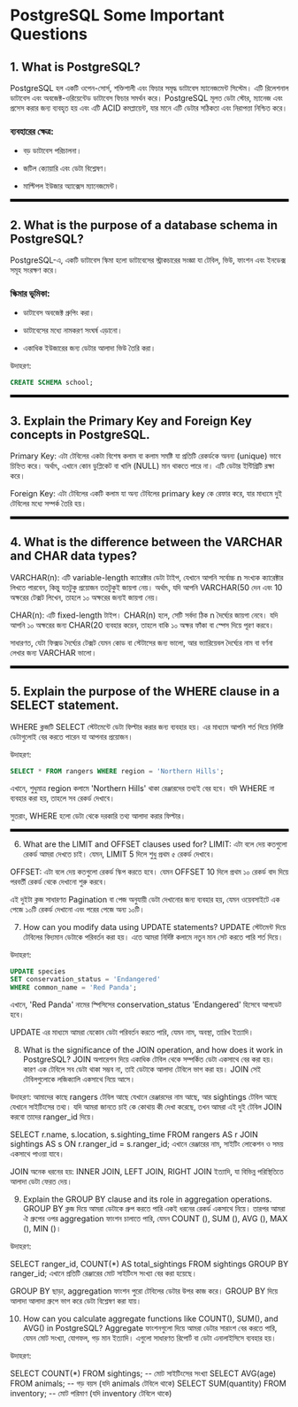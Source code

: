 # PostgreSQL Some Important Questions
## 1. What is PostgreSQL?

PostgreSQL হল একটি ওপেন-সোর্স, শক্তিশালী এবং ফিচার সমৃদ্ধ ডাটাবেস ম্যানেজমেন্ট সিস্টেম। এটি রিলেশনাল ডাটাবেস এবং অবজেক্ট-ওরিয়েন্টেড ডাটাবেস ফিচার সমর্থন করে। PostgreSQL মূলত ডেটা স্টোর, ম্যানেজ এবং প্রসেস করার জন্য ব্যবহৃত হয় এবং এটি ACID কমপ্লায়েন্ট, যার মানে এটি ডেটার সঠিকতা এবং নিরাপত্তা নিশ্চিত করে।

### ব্যবহারের ক্ষেত্র:

- বড় ডাটাবেস পরিচালনা।

- জটিল ক্যোয়ারি এবং ডেটা বিশ্লেষণ।

- মাল্টিপল ইউজার অ্যাক্সেস ম্যানেজমেন্ট।

<hr style="border: 2px solid black;">

## 2. What is the purpose of a database schema in PostgreSQL?
PostgreSQL-এ, একটি ডাটাবেস স্কিমা হলো ডাটাবেসের স্ট্রাকচারের সংজ্ঞা যা টেবিল, ভিউ, ফাংশন এবং ইনডেক্স সমূহ সংরক্ষণ করে।

### স্কিমার ভূমিকা:

- ডাটাবেস অবজেক্ট গ্রুপিং করা।

- ডাটাবেসের মধ্যে নামকরণ সংঘর্ষ এড়ানো।

- একাধিক ইউজারের জন্য ডেটার আলাদা ভিউ তৈরি করা।

উদাহরণ:
```sql
CREATE SCHEMA school;
```
<hr style="border: 2px solid black;">

## 3. Explain the Primary Key and Foreign Key concepts in PostgreSQL.

Primary Key: এটা টেবিলের একটা বিশেষ কলাম বা কলাম সমষ্টি যা প্রতিটি রেকর্ডকে অনন্য (unique) ভাবে চিহ্নিত করে। অর্থাৎ, এখানে কোন ডুপ্লিকেট বা খালি (NULL) মান থাকতে পারে না। এটি ডেটার ইন্টিগ্রিটি রক্ষা করে।

Foreign Key: এটা টেবিলের একটি কলাম যা অন্য টেবিলের primary key কে রেফার করে, যার মাধ্যমে দুই টেবিলের মধ্যে সম্পর্ক তৈরি হয়।

<hr style="border: 2px solid black;">

## 4. What is the difference between the VARCHAR and CHAR data types?

VARCHAR(n): এটি variable-length ক্যারেক্টার ডেটা টাইপ, যেখানে আপনি সর্বোচ্চ n সংখ্যক ক্যারেক্টার লিখতে পারবেন, কিন্তু যতটুকু প্রয়োজন ততটুকুই জায়গা নেয়। অর্থাৎ, যদি আপনি VARCHAR(50 দেন এবং 10 অক্ষরের টেক্সট লিখেন, তাহলে ১০ অক্ষরের জন্যই জায়গা নেয়।

CHAR(n): এটি fixed-length টাইপ। CHAR(n) হলে, সেটি সর্বদা ঠিক n দৈর্ঘ্যের জায়গা নেবে। যদি আপনি ১০ অক্ষরের জন্য CHAR(20 ব্যবহার করেন, তাহলে বাকি ১০ অক্ষর ফাঁকা বা স্পেস দিয়ে পূরণ করবে।

সাধারণত, যেটা ফিক্সড দৈর্ঘ্যের টেক্সট যেমন কোড বা স্টেটাসের জন্য ভালো, আর ভ্যারিয়েবল দৈর্ঘ্যের নাম বা বর্ণনা লেখার জন্য VARCHAR ভালো।

<hr style="border: 2px solid black;">

## 5. Explain the purpose of the WHERE clause in a SELECT statement.

WHERE ক্লজটি SELECT স্টেটমেন্টে ডেটা ফিল্টার করার জন্য ব্যবহার হয়। এর মাধ্যমে আপনি শর্ত দিয়ে নির্দিষ্ট ডেটাগুলোই বের করতে পারেন যা আপনার প্রয়োজন।

উদাহরণ:

```sql
SELECT * FROM rangers WHERE region = 'Northern Hills';
```
এখানে, শুধুমাত্র region কলামে 'Northern Hills' থাকা রেঞ্জারদের তথ্যই বের হবে। যদি WHERE না ব্যবহার করা হয়, তাহলে সব রেকর্ড দেখাবে।

সুতরাং, WHERE হলো ডেটা থেকে দরকারি তথ্য আলাদা করার ফিল্টার।

<hr style="border: 2px solid black;">

6. What are the LIMIT and OFFSET clauses used for?
LIMIT: এটা বলে দেয় কতগুলো রেকর্ড আমরা দেখতে চাই। যেমন, LIMIT 5 দিলে শুধু প্রথম ৫ রেকর্ড দেখাবে।

OFFSET: এটা বলে দেয় কতগুলো রেকর্ড স্কিপ করতে হবে। যেমন OFFSET 10 দিলে প্রথম ১০ রেকর্ড বাদ দিয়ে পরবর্তী রেকর্ড থেকে দেখানো শুরু করবে।

এই দুইটা ক্লজ সাধারণত Pagination বা পেজ অনুযায়ী ডেটা দেখানোর জন্য ব্যবহার হয়, যেমন ওয়েবসাইটে এক পেজে ১০টি রেকর্ড দেখানো এবং পরের পেজে অন্য ১০টি।

7. How can you modify data using UPDATE statements?
UPDATE স্টেটমেন্ট দিয়ে টেবিলের বিদ্যমান ডেটাকে পরিবর্তন করা হয়। এতে আমরা নির্দিষ্ট কলামে নতুন মান সেট করতে পারি শর্ত দিয়ে।

উদাহরণ:

```sql
UPDATE species
SET conservation_status = 'Endangered'
WHERE common_name = 'Red Panda';
```
এখানে, 'Red Panda' নামের স্পিসিসের conservation_status 'Endangered' হিসেবে আপডেট হবে।

UPDATE এর মাধ্যমে আমরা যেকোন ডেটা পরিবর্তন করতে পারি, যেমন নাম, অবস্থা, তারিখ ইত্যাদি।

8. What is the significance of the JOIN operation, and how does it work in PostgreSQL?
JOIN অপারেশন দিয়ে একাধিক টেবিল থেকে সম্পর্কিত ডেটা একসাথে বের করা হয়। কারণ এক টেবিলে সব ডেটা থাকা সম্ভব না, তাই ডেটাকে আলাদা টেবিলে ভাগ করা হয়। JOIN সেই টেবিলগুলোকে লজিক্যালি একসাথে নিয়ে আসে।

উদাহরণ: আমাদের কাছে rangers টেবিল আছে যেখানে রেঞ্জারদের নাম আছে, আর sightings টেবিল আছে যেখানে সাইটিংসের তথ্য। যদি আমরা জানতে চাই কে কোথায় কী দেখা করেছে, তখন আমরা এই দুই টেবিল JOIN করবো তাদের ranger_id দিয়ে।

SELECT r.name, s.location, s.sighting_time
FROM rangers AS r
JOIN sightings AS s ON r.ranger_id = s.ranger_id;
এখানে রেঞ্জারের নাম, সাইটিং লোকেশন ও সময় একসাথে পাওয়া যাবে।

JOIN অনেক ধরনের হয়: INNER JOIN, LEFT JOIN, RIGHT JOIN ইত্যাদি, যা বিভিন্ন পরিস্থিতিতে আলাদা ডেটা ফেরত দেয়।

9. Explain the GROUP BY clause and its role in aggregation operations.
GROUP BY ক্লজ দিয়ে আমরা ডেটাকে গ্রুপ করতে পারি একই ধরনের রেকর্ড একসাথে নিয়ে। তারপর আমরা ঐ গ্রুপের ওপর aggregation ফাংশন চালাতে পারি, যেমন COUNT (), SUM (), AVG (), MAX (), MIN ()।

উদাহরণ:

SELECT ranger_id, COUNT(*) AS total_sightings
FROM sightings
GROUP BY ranger_id;
এখানে প্রতিটি রেঞ্জারের মোট সাইটিংস সংখ্যা বের করা হয়েছে।

GROUP BY ছাড়া, aggregation ফাংশন পুরো টেবিলের ডেটার উপর কাজ করে। GROUP BY দিয়ে আলাদা আলাদা গ্রুপে ভাগ করে ডেটা বিশ্লেষণ করা যায়।

10. How can you calculate aggregate functions like COUNT(), SUM(), and AVG() in PostgreSQL?
Aggregate ফাংশনগুলো দিয়ে আমরা ডেটার সারাংশ বের করতে পারি, যেমন মোট সংখ্যা, যোগফল, গড় মান ইত্যাদি। এগুলো সাধারণত রিপোর্ট বা ডেটা এনালাইসিসে ব্যবহার হয়।

উদাহরণ:

SELECT COUNT(*) FROM sightings;   -- মোট সাইটিংসের সংখ্যা
SELECT AVG(age) FROM animals;      -- গড় বয়স (যদি animals টেবিলে থাকে)
SELECT SUM(quantity) FROM inventory;  -- মোট পরিমাণ (যদি inventory টেবিলে থাকে)